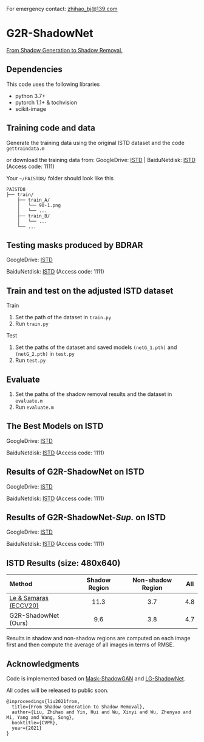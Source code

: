 For emergency contact: zhihao_bj@139.com

# G2R-ShadowNet
[From Shadow Generation to Shadow Removal.](https://arxiv.org/abs/2103.12997)

## Dependencies
This code uses the following libraries
- python 3.7+
- pytorch 1.1+ & tochvision
- scikit-image

## Training code and data

Generate the training data using the original ISTD dataset and the code ```gettraindata.m```

or download the training data from: GoogleDrive: [ISTD](https://drive.google.com/file/d/1az6HF6VTD6w1AcEFzW4RstAEZgjTqzPB/view?usp=sharing) | BaiduNetdisk: [ISTD](https://pan.baidu.com/s/1TppO4RqehJBh-TEIseYErA) (Access code: 1111)

Your `~/PAISTD8/` folder should look like this
```
PAISTD8
├── train/
    ├── train_A/
    │   └── 90-1.png
    │   └── ...
    ├── train_B/
    │   └── ...
    └── ...
```

## Testing masks produced by BDRAR

GoogleDrive: [ISTD](https://drive.google.com/file/d/1fx7PODULpfRD6dsatvpsNpKoHKeYks7J/view?usp=sharing)

BaiduNetdisk: [ISTD](https://pan.baidu.com/s/1iPh-oR_gttrIkm72S0H-ug) (Access code: 1111)


## Train and test on the adjusted ISTD dataset
Train 
1. Set the path of the dataset in ```train.py```
2. Run ```train.py```

Test   
1. Set the paths of the dataset and saved models ```(netG_1.pth)``` and ```(netG_2.pth)``` in ```test.py```
2. Run ```test.py```

## Evaluate
1. Set the paths of the shadow removal results and the dataset in ```evaluate.m```
2. Run ```evaluate.m```

## The Best Models on ISTD

GoogleDrive: [ISTD](https://drive.google.com/file/d/1uSqGRbSXm12dpNIfaSsVYdQW4ifYbgw0/view?usp=sharing)

BaiduNetdisk: [ISTD](https://pan.baidu.com/s/1QJx-ccmE4-pQWK0v9nA00g) (Access code: 1111)

 
## Results of G2R-ShadowNet on ISTD

GoogleDrive: [ISTD](https://drive.google.com/file/d/1qDhKWeihp6dqzINrtdkwc4SIkzx42yx3/view?usp=sharing)

BaiduNetdisk: [ISTD](https://pan.baidu.com/s/1fQ4f6zFBkqUwnimA4k1M1A) (Access code: 1111)

## Results of G2R-ShadowNet-_Sup._ on ISTD

GoogleDrive: [ISTD](https://drive.google.com/file/d/1Q1dIyGIOxPpi9yk8ibrcIPIH0G2IqE2e/view?usp=sharing)

BaiduNetdisk: [ISTD](https://pan.baidu.com/s/1JWvz0KVjkbQmcoHENuGc4w) (Access code: 1111)


## ISTD Results (size: 480x640)
| Method | Shadow Region | Non-shadow Region | All |
|:-----|:-----:|:-----:|------|
| [Le & Samaras (ECCV20)](https://github.com/lmhieu612/FSS2SR) | 11.3 | 3.7 | 4.8 |
| G2R-ShadowNet (Ours) | 9.6 | 3.8 | 4.7 |

Results in shadow and non-shadow regions are computed on each image first and then compute the average of all images in terms of RMSE.

## Acknowledgments
Code is implemented based on [Mask-ShadowGAN](https://github.com/xw-hu/Mask-ShadowGAN) and [LG-ShadowNet](https://github.com/hhqweasd/LG-ShadowNet).

All codes will be released to public soon.

```
@inproceedings{liu2021from,
  title={From Shadow Generation to Shadow Removal},
  author={Liu, Zhihao and Yin, Hui and Wu, Xinyi and Wu, Zhenyao and Mi, Yang and Wang, Song},
  booktitle={CVPR},
  year={2021}
}
```


